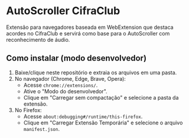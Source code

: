 # AutoScroller CifraClub

Extensão para navegadores baseada em WebExtension que destaca acordes no CifraClub e servirá como base para o AutoScroller com reconhecimento de áudio.

## Como instalar (modo desenvolvedor)

1. Baixe/clique neste repositório e extraia os arquivos em uma pasta.
2. No navegador (Chrome, Edge, Brave, Opera):
   - Acesse `chrome://extensions/`.
   - Ative o "Modo do desenvolvedor".
   - Clique em "Carregar sem compactação" e selecione a pasta da extensão.
3. No Firefox:
   - Acesse `about:debugging#/runtime/this-firefox`.
   - Clique em "Carregar Extensão Temporária" e selecione o arquivo `manifest.json`.
